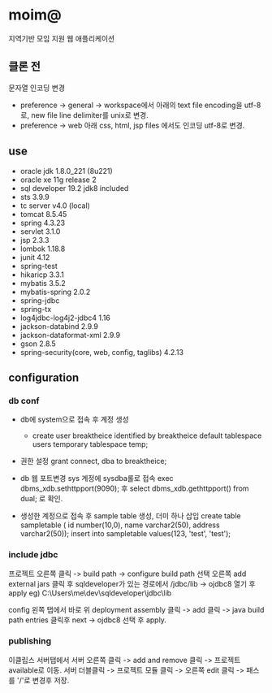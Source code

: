 # moim@

지역기반 모임 지원 웹 애플리케이션

## 클론 전

문자열 인코딩 변경
- preference -> general -> workspace에서 아래의 text file encoding을 utf-8로, new file line delimiter를 unix로 변경.
- preference -> web 아래 css, html, jsp files 에서도 인코딩 utf-8로 변경.


## use

- oracle jdk 1.8.0_221 (8u221)
- oracle xe 11g release 2
- sql developer 19.2 jdk8 included
- sts 3.9.9
- tc server v4.0 (local)
- tomcat 8.5.45
- spring 4.3.23
- servlet 3.1.0
- jsp 2.3.3
- lombok 1.18.8
- junit 4.12
- spring-test
- hikaricp 3.3.1
- mybatis 3.5.2
- mybatis-spring 2.0.2
- spring-jdbc
- spring-tx
- log4jdbc-log4j2-jdbc4 1.16
- jackson-databind 2.9.9
- jackson-dataformat-xml 2.9.9
- gson 2.8.5
- spring-security(core, web, config, taglibs) 4.2.13


## configuration


### db conf

- db에 system으로 접속 후 계정 생성
  - create user breaktheice identified by breaktheice
  default tablespace users
  temporary tablespace temp;

- 권한 설정
  grant connect, dba to breaktheice;

- db 웹 포트변경
  sys 계정에 sysdba롤로 접속
  exec dbms_xdb.sethttpport(9090); 후
  select dbms_xdb.gethttpport() from dual; 로 확인.

- 생성한 계정으로 접속 후 sample table 생성, 더미 하나 삽입
  create table sampletable ( id number(10,0), name varchar2(50), address varchar2(50));
  insert into sampletable values(123, 'test', 'test');

### include jdbc

프로젝트 오른쪽 클릭 -> build path -> configure build path 선택
오른쪽 add external jars 클릭 후 sqldeveloper가 있는 경로에서 /jdbc/lib -> ojdbc8 열기 후 apply
  eg) C:\Users\me\dev\sqldeveloper\jdbc\lib

config 왼쪽 탭에서 바로 위 deployment assembly 클릭 -> add 클릭 -> java build path entries 클릭후 next -> ojdbc8 선택 후 apply.


### publishing

이클립스 서버탭에서 서버 오른쪽 클릭 -> add and remove 클릭 -> 프로젝트 available로 이동.
서버 더블클릭 -> 프로젝트 모듈 클릭 -> 오른쪽 edit 클릭 -> 패스를 '/'로 변경후 저장.




